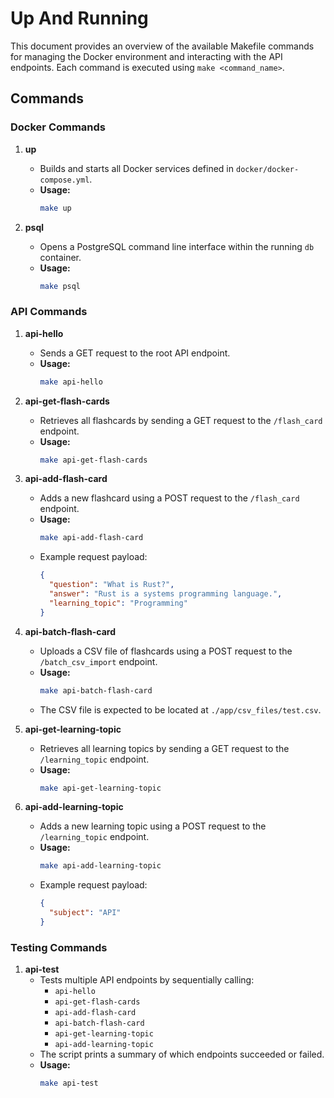 # Up And Running

This document provides an overview of the available Makefile commands for managing the Docker environment and interacting with the API endpoints. Each command is executed using `make <command_name>`.

## Commands

### Docker Commands

1. **up**
   - Builds and starts all Docker services defined in `docker/docker-compose.yml`.
   - **Usage:**
     ```sh
     make up
     ```
   
2. **psql**
   - Opens a PostgreSQL command line interface within the running `db` container.
   - **Usage:**
     ```sh
     make psql
     ```

### API Commands

1. **api-hello**
   - Sends a GET request to the root API endpoint.
   - **Usage:**
     ```sh
     make api-hello
     ```
   
2. **api-get-flash-cards**
   - Retrieves all flashcards by sending a GET request to the `/flash_card` endpoint.
   - **Usage:**
     ```sh
     make api-get-flash-cards
     ```

3. **api-add-flash-card**
   - Adds a new flashcard using a POST request to the `/flash_card` endpoint.
   - **Usage:**
     ```sh
     make api-add-flash-card
     ```
   - Example request payload:
     ```json
     {
       "question": "What is Rust?",
       "answer": "Rust is a systems programming language.",
       "learning_topic": "Programming"
     }
     ```

4. **api-batch-flash-card**
   - Uploads a CSV file of flashcards using a POST request to the `/batch_csv_import` endpoint.
   - **Usage:**
     ```sh
     make api-batch-flash-card
     ```
   - The CSV file is expected to be located at `./app/csv_files/test.csv`.

5. **api-get-learning-topic**
   - Retrieves all learning topics by sending a GET request to the `/learning_topic` endpoint.
   - **Usage:**
     ```sh
     make api-get-learning-topic
     ```

6. **api-add-learning-topic**
   - Adds a new learning topic using a POST request to the `/learning_topic` endpoint.
   - **Usage:**
     ```sh
     make api-add-learning-topic
     ```
   - Example request payload:
     ```json
     {
       "subject": "API"
     }
     ```

### Testing Commands

1. **api-test**
   - Tests multiple API endpoints by sequentially calling:
     - `api-hello`
     - `api-get-flash-cards`
     - `api-add-flash-card`
     - `api-batch-flash-card`
     - `api-get-learning-topic`
     - `api-add-learning-topic`
   - The script prints a summary of which endpoints succeeded or failed.
   - **Usage:**
     ```sh
     make api-test
     ```
